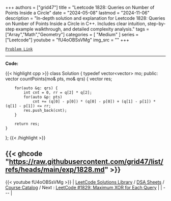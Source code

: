
+++
authors = ["grid47"]
title = "Leetcode 1828: Queries on Number of Points Inside a Circle"
date = "2024-05-08"
lastmod = "2024-11-06"
description = "In-depth solution and explanation for Leetcode 1828: Queries on Number of Points Inside a Circle in C++. Includes clear intuition, step-by-step example walkthrough, and detailed complexity analysis."
tags = ["Array","Math","Geometry"]
categories = [
    "Medium"
]
series = ["Leetcode"]
youtube = "fU4oOBSsVMg"
img_src = ""
+++



[`Problem Link`](https://leetcode.com/problems/queries-on-number-of-points-inside-a-circle/description/)

---
**Code:**

{{< highlight cpp >}}
class Solution {
    typedef vector<vector<int>> mo;
public:
    vector<int> countPoints(mo& pts, mo& qrs) {
        vector<int> res;

        for(auto &q: qrs) {
            int cnt = 0, rr = q[2] * q[2];
            for(auto &p: pts)
                cnt += (q[0] - p[0]) * (q[0] - p[0]) + (q[1] - p[1]) * (q[1] - p[1]) <= rr;
            res.push_back(cnt);
        }

        return res;
    }
};
{{< /highlight >}}

{{< ghcode "https://raw.githubusercontent.com/grid47/list/refs/heads/main/exp/1828.md" >}}
---
{{< youtube fU4oOBSsVMg >}}
| [LeetCode Solutions Library](https://grid47.xyz/leetcode/) / [DSA Sheets](https://grid47.xyz/sheets/) / [Course Catalog](https://grid47.xyz/courses/) / Next : [LeetCode #1829: Maximum XOR for Each Query](https://grid47.xyz/leetcode/solution-1829-maximum-xor-for-each-query/) |
| --- |
